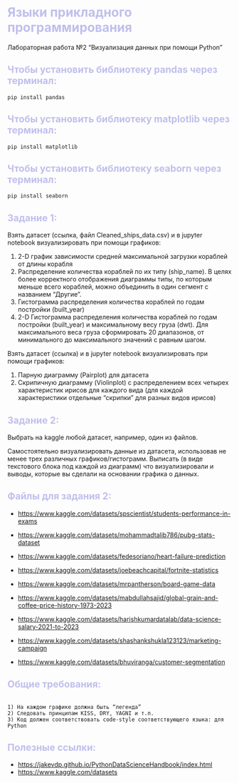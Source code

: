 # <span style="color:#C0BFEC"> Языки прикладного программирования
Лабораторная работа №2 “Визуализация данных при помощи Python”
</span>

## <span style="color:#C0BFEC">Чтобы установить библиотеку pandas через терминал:
```
pip install pandas
```

## <span style="color:#C0BFEC">Чтобы установить библиотеку matplotlib через терминал:
```
pip install matplotlib
```

## <span style="color:#C0BFEC">Чтобы установить библиотеку seaborn через терминал:
```
pip install seaborn
```

## <span style="color:#C0BFEC">Задание 1:
Взять датасет (ссылка, файл Cleaned_ships_data.csv) и в jupyter notebook визуализировать при помощи графиков: 
1) 2-D график зависимости средней максимальной загрузки кораблей от длины корабля
2) Распределение количества кораблей по их типу (ship_name). В целях более корректного отображения диаграммы типы, по которым меньше всего кораблей, можно объединить в один сегмент с названием “Другие”.
3) Гистограмма распределения количества кораблей по годам постройки (built_year)
4) 2-D Гистограмма распределения количества кораблей по годам постройки (built_year) и максимальному весу груза (dwt). Для максимального веса груза сформировать 20 диапазонов, от минимального до максимального значений с равным шагом.

Взять датасет (ссылка) и в jupyter notebook визуализировать при помощи графиков:
1) Парную диаграмму (Pairplot) для датасета
2) Скрипичную диаграмму (Violinplot) с распределением всех четырех характеристик ирисов для каждого вида (для каждой характеристики отдельные “скрипки” для разных видов ирисов)
</span>

 ## <span style="color:#C0BFEC">Задание 2:
 Выбрать на kaggle любой датасет, например, один из файлов.
 
 Самостоятельно визуализировать данные из датасета, использовав не менее трех различных графиков/гистограмм. Выписать (в виде текстового блока под каждой из диаграмм) что визуализировали и выводы, которые вы сделали на основании графика о данных.
 
 </span>

## <span style="color:#C0BFEC">Файлы для задания 2:</span>

* https://www.kaggle.com/datasets/spscientist/students-performance-in-exams

* https://www.kaggle.com/datasets/mohammadtalib786/pubg-stats-dataset
* https://www.kaggle.com/datasets/fedesoriano/heart-failure-prediction
* https://www.kaggle.com/datasets/joebeachcapital/fortnite-statistics
* https://www.kaggle.com/datasets/mrpantherson/board-game-data
* https://www.kaggle.com/datasets/mabdullahsajid/global-grain-and-coffee-price-history-1973-2023
* https://www.kaggle.com/datasets/harishkumardatalab/data-science-salary-2021-to-2023
* https://www.kaggle.com/datasets/shashankshukla123123/marketing-campaign
* https://www.kaggle.com/datasets/bhuviranga/customer-segmentation


## <span style="color:#C0BFEC">Общие требования:</span>

```

1) На каждом графике должна быть “легенда” 
2) Следовать принципам KISS, DRY, YAGNI и т.п.
3) Код должен соответствовать code-style соответствующего языка: для Python

```

## <span style="color:#C0BFEC">Полезные ссылки:</span>
- https://jakevdp.github.io/PythonDataScienceHandbook/index.html
- https://www.kaggle.com/datasets


